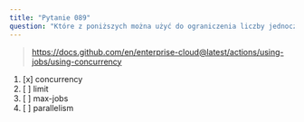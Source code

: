 ```yaml
---
title: "Pytanie 089"
question: "Które z poniższych można użyć do ograniczenia liczby jednocześnie uruchomionych zadań w workflow GitHub Actions?"
---
```



> https://docs.github.com/en/enterprise-cloud@latest/actions/using-jobs/using-concurrency
1. [x] concurrency
1. [ ] limit
1. [ ] max-jobs
1. [ ] parallelism
